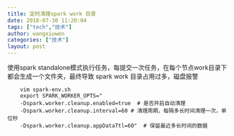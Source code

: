 ```yaml
---
title: 定时清理spark work 目录
date: 2018-07-30 11:20:04
tags: ["tech","技术"]
author: wangxiuwen
categories: ["技术"]
layout: post
---
```


使用spark standalone模式执行任务，每提交一次任务，在每个节点work目录下都会生成一个文件夹，最终导致 spark work 目录占用过多，磁盘报警

```
	vim spark-env.sh
	export SPARK_WORKER_OPTS="  
	-Dspark.worker.cleanup.enabled=true  # 是否开启自动清理
	-Dspark.worker.cleanup.interval=60 # 清理周期，每隔多长时间清理一次，单位秒
	-Dspark.worker.cleanup.appDataTtl=60"  # 保留最近多长时间的数据
```